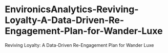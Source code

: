 # EnvironicsAnalytics-Reviving-Loyalty-A-Data-Driven-Re-Engagement-Plan-for-Wander-Luxe
Reviving Loyalty: A Data-Driven Re-Engagement Plan for Wander Luxe
